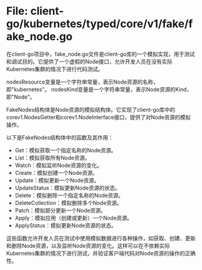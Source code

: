 # File: client-go/kubernetes/typed/core/v1/fake/fake_node.go

在client-go项目中，fake_node.go文件是client-go库的一个模拟实现，用于测试和调试目的。它提供了一个虚假的Node接口，允许开发人员在没有实际Kubernetes集群的情况下进行代码测试。

nodesResource变量是一个字符串常量，表示Node资源的名称，即"kubernetes"。
nodesKind变量是一个字符串常量，表示Node资源的Kind，即"Node"。

FakeNodes结构体是Node资源的模拟结构体。它实现了client-go库中的corev1.NodesGetter和corev1.NodeInterface接口，提供了对Node资源的模拟操作。

以下是FakeNodes结构体中的函数及其作用：
- Get：模拟获取一个指定名称的Node资源。
- List：模拟获取所有Node资源。
- Watch：模拟监听Node资源的变化。
- Create：模拟创建一个Node资源。
- Update：模拟更新一个Node资源。
- UpdateStatus：模拟更新Node资源的状态。
- Delete：模拟删除一个指定名称的Node资源。
- DeleteCollection：模拟删除多个Node资源。
- Patch：模拟部分更新一个Node资源。
- Apply：模拟应用（创建或更新）一个Node资源。
- ApplyStatus：模拟更新Node资源的状态。

这些函数允许开发人员在测试中使用模拟数据进行各种操作，如获取、创建、更新和删除Node资源，以及监听Node资源的变化。这样可以在不依赖实际Kubernetes集群的情况下进行测试，并验证客户端代码对Node资源的操作的正确性。

